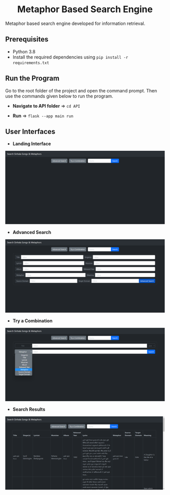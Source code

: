 <h1 align="center"> Metaphor Based Search Engine </h1>  

Metaphor based search engine developed for information retrieval.  

## Prerequisites

* Python 3.8  
* Install the required dependencies using `pip install -r requirements.txt` 

## Run the Program

Go to the root folder of the project and open the command prompt. Then use the commands given below to run the program.

* **Navigate to API folder**  => `cd API`

* **Run**  => `flask --app main run`  

## User Interfaces

* **Landing Interface** 

![Landing Interface](./UI%20Screenshots/landing_interface.png?raw=true "Landing Interface")

* **Advanced Search** 

![Advanced Search](./UI%20Screenshots/advanced_search.png?raw=true "Advanced Search")  

* **Try a Combination** 

![Try a Combination](./UI%20Screenshots/try_a_combination.png?raw=true "Try a Combination")

* **Search Results** 

![Search Results](./UI%20Screenshots/search_results.png?raw=true "Search Results")
